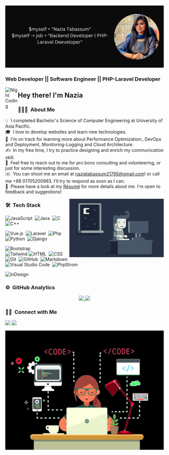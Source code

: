 ![logo](naz.png)  
### Web Developer || Software Engineer || PHP-Laravel Developer
<img alt="Night Coding" src="./assets/Hand%20Wave.gif" width='40' align="left"/><h2>Hey there! I'm Nazia</h2>

<!-- ## 👋 &nbsp;Hey there! I'm Aditya -->

### 👨🏻‍💻 &nbsp;About Me

💡 &nbsp;I completed Bachelor's Science of Computer Engineering at University of Asia Pacific.\
🎓 &nbsp;I love to develop websites and learn new technologies.\
🌱 &nbsp;I'm on track for learning more about Performance Optimization:, DevOps and Deployment, Monitoring-Logging and Cloud Architecture.\
✍️ &nbsp;In my free time, I try to practice designing and enrich my communication skill.\
💬 &nbsp;Feel free to reach out to me for pro bono consulting and volunteering, or just for some interesting discussion.\
✉️ &nbsp;You can shoot me an email at naziatabassum21795@gmail.com! or call me +88 01705200983. I'll try to respond as soon as I can.\
📄 &nbsp;Please have a look at my [Résumé]([https://www.adityavsingh.com/resume.html](https://docs.google.com/document/d/1gIvInGxb6v7TrSSlr0e3W8b9o7lIUg0sHA22XQVUp_w/edit?usp=sharing)) for more details about me. I'm open to feedback and suggestions!

<img alt="Night Coding" src="https://raw.githubusercontent.com/AVS1508/AVS1508/master/assets/Night-Coding.gif" align="right"/>

### 🛠 &nbsp;Tech Stack

<!-- ![Python](https://img.shields.io/badge/-Python-05122A?style=flat&logo=python)&nbsp; -->
![JavaScript](https://img.shields.io/badge/-JavaScript-05122A?style=flat&logo=javascript)&nbsp;
![Java](https://img.shields.io/badge/-Java-05122A?style=flat&logo=Java&logoColor=FFA518)&nbsp;
![C](https://img.shields.io/badge/-C-05122A?style=flat&logo=C&logoColor=A8B9CC)&nbsp;
![C++](https://img.shields.io/badge/-C++-05122A?style=flat&logo=C%2B%2B&logoColor=00599C)&nbsp;
<!-- ![R (Statistics)](https://img.shields.io/badge/-R-05122A?style=flat&logo=R&logoColor=276DC3)\ -->
![Vue.js](https://img.shields.io/badge/-Vue-05122A?style=flat&logo=vue)&nbsp;
![Laravel](https://img.shields.io/badge/-Laravel-05122A?style=flat&logo=laravel)&nbsp;
![Php](https://img.shields.io/badge/-Php-05122A?style=flat&logo=php)&nbsp;
![Python](https://img.shields.io/badge/-Python-05122A?style=flat&logo=python)&nbsp;
![Django](https://img.shields.io/badge/-Django-05122A?style=flat&logo=django&logoColor=092E20)&nbsp;
<!-- ![Flas/k](https://img.shields.io/badge/-Flask-05122A?style=flat&logo=flask)&nbsp; -->
![Bootstrap](https://img.shields.io/badge/-Bootstrap-05122A?style=flat&logo=bootstrap&logoColor=563D7C)\
![Tailwind](https://img.shields.io/badge/-Tailwind-05122A?style=flat&logo=tailwind&logoColor=563D7C)
![HTML](https://img.shields.io/badge/-HTML-05122A?style=flat&logo=HTML5)&nbsp;
![CSS](https://img.shields.io/badge/-CSS-05122A?style=flat&logo=CSS3&logoColor=1572B6)&nbsp;
![Git](https://img.shields.io/badge/-Git-05122A?style=flat&logo=git)&nbsp;
![GitHub](https://img.shields.io/badge/-GitHub-05122A?style=flat&logo=github)&nbsp;
![Markdown](https://img.shields.io/badge/-Markdown-05122A?style=flat&logo=markdown)\
![Visual Studio Code](https://img.shields.io/badge/-Visual%20Studio%20Code-05122A?style=flat&logo=visual-studio-code&logoColor=007ACC)&nbsp;
![PhpStrom](https://img.shields.io/badge/-PhpStrom-05122A?style=flat&logo=phpstrom&logoColor=007ACC)&nbsp;
<!-- ![RStudio](https://img.shields.io/badge/-RStudio-05122A?style=flat&logo=rstudio)&nbsp; -->
<!-- ![Eclipse](https://img.shields.io/badge/-Eclipse-05122A?style=flat&logo=eclipse-ide&logoColor=2C2255)\ -->
![InDesign](https://img.shields.io/badge/-InDesign-05122A?style=flat&logo=adobe-indesign)

### ⚙️ &nbsp;GitHub Analytics

<p align="center">
<a href="https://github.com/naziatabassum777">
  <img height="160em" src="https://github-readme-stats-eight-theta.vercel.app/api?username=naziatabassum777&show_icons=true&theme=algolia&include_all_commits=true&count_private=true"/>
  <img height="160em"  src="https://github-readme-stats-eight-theta.vercel.app/api/top-langs/?username=naziatabassum777&layout=compact&langs_count=8&theme=algolia"/>
</a>
</p>

### 🤝🏻 &nbsp;Connect with Me

<p align="center">

[//]: # (<a target='blank' href="https://parthobepary.vercel.app/"><img src="https://img.shields.io/badge/-partho.com-3423A6?style=flat&logo=Google-Chrome&logoColor=white"/></a>)
<a target='blank' href="https://www.linkedin.com/in/nazia-tabassum-4666b5227/"><img src="https://img.shields.io/badge/-nazia-0077B5?style=flat&logo=Linkedin&logoColor=white"/></a>
<a target='blank' href="https://www.facebook.com/profile.php?id=100007099351865&mibextid=2JQ9oc"><img src="https://img.shields.io/badge/-Nazia?style=flat&logo=Facebook&logoColor=white"/></a>
</p>
<img alt="Night Coding" src="girl-code.jpg" align="center"/> 

